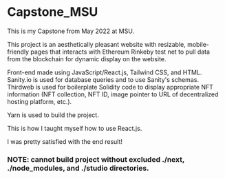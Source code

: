 # Capstone_MSU
This is my Capstone from May 2022 at MSU.

This project is an aesthetically pleasant website with resizable, mobile-friendly pages that interacts with Ethereum Rinkeby test net to pull data from the blockchain for dynamic display on the website.

Front-end made using JavaScript/React.js, Tailwind CSS, and HTML. Sanity.io is used for database queries and to use Sanity's schemas. Thirdweb is used for boilerplate Solidity code to display appropriate NFT information (NFT collection, NFT ID, image pointer to URL of decentralized hosting platform, etc.).

Yarn is used to build the project.

This is how I taught myself how to use React.js.

I was pretty satisfied with the end result!

### NOTE: cannot build project without excluded ./next, ./node_modules, and ./studio directories.
